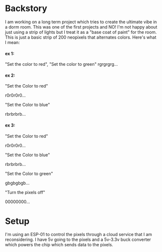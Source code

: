# Backstory
I am working on a long term project which tries to create the ultimate vibe in a dorm room. This was one of the first projects and NO! I'm not happy about just using a strip of lights but I treat it as a "base coat of paint" for the room.
This is just a basic strip of 200 neopixels that alternates colors. Here's what I mean:
#### ex 1:
"Set the color to red", "Set the color to green"
rgrgrgrg...

#### ex 2:
"Set the Color to red" 

r0r0r0r0...

"Set the Color to blue"

rbrbrbrb...

#### ex 3:
"Set the Color to red"

r0r0r0r0...

"Set the Color to blue"

rbrbrbrb...

"Set the Color to green"

gbgbgbgb...

"Turn the pixels off"

00000000...

# Setup
I'm using an ESP-01 to control the pixels through a cloud service that I am reconsidering. I have 5v going to the pixels and a 5v-3.3v
buck converter which powers the chip which sends data to the pixels.
